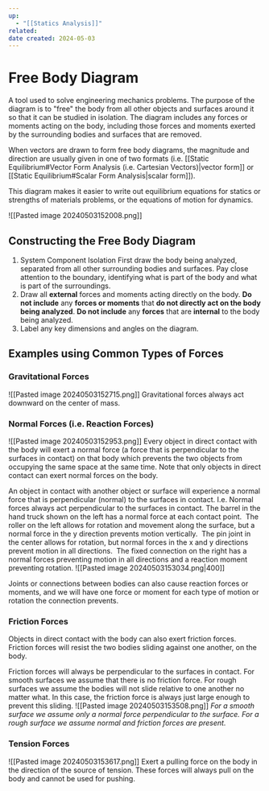```yaml
---
up:
  - "[[Statics Analysis]]"
related: 
date created: 2024-05-03
---
```

# Free Body Diagram
A tool used to solve engineering mechanics problems.
The purpose of the diagram is to "free" the body from all other objects and surfaces around it so that it can be studied in isolation.
	The diagram includes any forces or moments acting on the body, including those forces and moments exerted by the surrounding bodies and surfaces that are removed. 

When vectors are drawn to form free body diagrams, the magnitude and direction are usually given in one of two formats (i.e. [[Static Equilibrium#Vector Form Analysis (i.e. Cartesian Vectors)|vector form]] or [[Static Equilibrium#Scalar Form Analysis|scalar form]]).

This diagram makes it easier to write out equilibrium equations for statics or strengths of materials problems, or the equations of motion for dynamics. 

![[Pasted image 20240503152008.png]]
## Constructing the Free Body Diagram
1. System Component Isolation
	 First draw the body being analyzed, separated from all other surrounding bodies and surfaces.
		Pay close attention to the boundary, identifying what is part of the body and what is part of the surroundings. 
1. Draw all **external** forces and moments acting directly on the body.
	**Do not include** any **forces or moments** that **do not directly act on the body being analyzed**. 
		**Do not include** any **forces** that are **internal** to the body being analyzed.
3. Label any key dimensions and angles on the diagram. 
## Examples using Common Types of Forces
### Gravitational Forces
![[Pasted image 20240503152715.png]]
Gravitational forces always act downward on the center of mass. 
### Normal Forces (i.e. Reaction Forces)
![[Pasted image 20240503152953.png]]
Every object in direct contact with the body will exert a normal force (a force that is perpendicular to the surfaces in contact) on that body which prevents the two objects from occupying the same space at the same time. 
	Note that only objects in direct contact can exert normal forces on the body.

An object in contact with another object or surface will experience a normal force that is perpendicular (normal) to the surfaces in contact.
	I.e. Normal forces always act perpendicular to the surfaces in contact. The barrel in the hand truck shown on the left has a normal force at each contact point.
		 The roller on the left allows for rotation and movement along the surface, but a normal force in the y direction prevents motion vertically. 
			 The pin joint in the center allows for rotation, but normal forces in the x and y directions prevent motion in all directions. 
				 The fixed connection on the right has a normal forces preventing motion in all directions and a reaction moment preventing rotation.
![[Pasted image 20240503153034.png|400]]

Joints or connections between bodies can also cause reaction forces or moments, and we will have one force or moment for each type of motion or rotation the connection prevents.
### Friction Forces
Objects in direct contact with the body can also exert friction forces.
	Friction forces will resist the two bodies sliding against one another, on the body. 

Friction forces will always be perpendicular to the surfaces in contact.
	For smooth surfaces we assume that there is no friction force.
	For rough surfaces we assume the bodies will not slide relative to one another no matter what. 
		In this case, the friction force is always just large enough to prevent this sliding. 
![[Pasted image 20240503153508.png]]
*For a smooth surface we assume only a normal force perpendicular to the surface. For a rough surface we assume normal and friction forces are present.*
### Tension Forces
![[Pasted image 20240503153617.png]]
Exert a pulling force on the body in the direction of the source of tension. 
	These forces will always pull on the body and cannot be used for pushing.